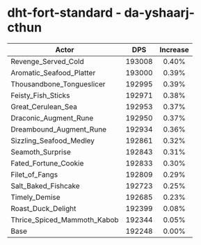 # dht-fort-standard - da-yshaarj-cthun
| Actor | DPS | Increase |
|---|:---:|:---:|
|Revenge_Served_Cold|193008|0.40%|
|Aromatic_Seafood_Platter|193000|0.39%|
|Thousandbone_Tongueslicer|192995|0.39%|
|Feisty_Fish_Sticks|192971|0.38%|
|Great_Cerulean_Sea|192953|0.37%|
|Draconic_Augment_Rune|192950|0.37%|
|Dreambound_Augment_Rune|192934|0.36%|
|Sizzling_Seafood_Medley|192861|0.32%|
|Seamoth_Surprise|192843|0.31%|
|Fated_Fortune_Cookie|192833|0.30%|
|Filet_of_Fangs|192809|0.29%|
|Salt_Baked_Fishcake|192723|0.25%|
|Timely_Demise|192685|0.23%|
|Roast_Duck_Delight|192399|0.08%|
|Thrice_Spiced_Mammoth_Kabob|192344|0.05%|
|Base|192248|0.00%|
